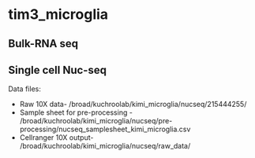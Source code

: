 # tim3_microglia
## Bulk-RNA seq
## Single cell Nuc-seq

Data files:
- Raw 10X data- /broad/kuchroolab/kimi_microglia/nucseq/215444255/
- Sample sheet for pre-processing - /broad/kuchroolab/kimi_microglia/nucseq/pre-processing/nucseq_samplesheet_kimi_microglia.csv
- Cellranger 10X output- /broad/kuchroolab/kimi_microglia/nucseq/raw_data/


